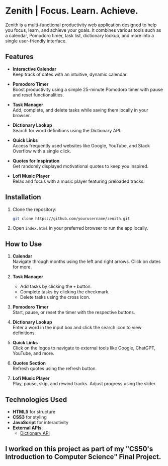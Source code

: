 # Zenith | Focus. Learn. Achieve.

Zenith is a multi-functional productivity web application designed to help you focus, learn, and achieve your goals. It combines various tools such as a calendar, Pomodoro timer, task list, dictionary lookup, and more into a single user-friendly interface.

## Features

- **Interactive Calendar**  
  Keep track of dates with an intuitive, dynamic calendar.

- **Pomodoro Timer**  
  Boost productivity using a simple 25-minute Pomodoro timer with pause and reset functionalities.

- **Task Manager**  
  Add, complete, and delete tasks while saving them locally in your browser.

- **Dictionary Lookup**  
  Search for word definitions using the Dictionary API.

- **Quick Links**  
  Access frequently used websites like Google, YouTube, and Stack Overflow with a single click.

- **Quotes for Inspiration**  
  Get randomly displayed motivational quotes to keep you inspired.

- **Lofi Music Player**  
  Relax and focus with a music player featuring preloaded tracks.

## Installation

1. Clone the repository:
   ```bash
   git clone https://github.com/yourusername/zenith.git
   ```

2. Open `index.html` in your preferred browser to run the app locally.

## How to Use

1. **Calendar**  
   Navigate through months using the left and right arrows. Click on dates for more.

2. **Task Manager**  
   - Add tasks by clicking the `+` button.
   - Complete tasks by clicking the checkmark.
   - Delete tasks using the cross icon.

3. **Pomodoro Timer**  
   Start, pause, or reset the timer with the respective buttons.

4. **Dictionary Lookup**  
   Enter a word in the input box and click the search icon to view definitions.

5. **Quick Links**  
   Click on the logos to navigate to external tools like Google, ChatGPT, YouTube, and more.

6. **Quotes Section**  
   Refresh quotes using the refresh button.

7. **Lofi Music Player**  
   Play, pause, skip, and rewind tracks. Adjust progress using the slider.

## Technologies Used

- **HTML5** for structure
- **CSS3** for styling
- **JavaScript** for interactivity
- **External APIs**:
  - [Dictionary API](https://dictionaryapi.dev/)

## I worked on this project as part of my "CS50's Introduction to Computer Science" Final Project.
